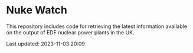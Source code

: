 # Nuke Watch

This repository includes code for retrieving the latest information available on the output of EDF nuclear power plants in the UK.

Last updated: 2023-11-03 20:09